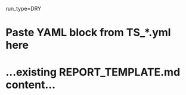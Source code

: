 run_type=DRY

<!-- THRESHOLDS_SET -->
# Paste YAML block from TS_*.yml here
<!-- /THRESHOLDS_SET -->

# ...existing REPORT_TEMPLATE.md content...
